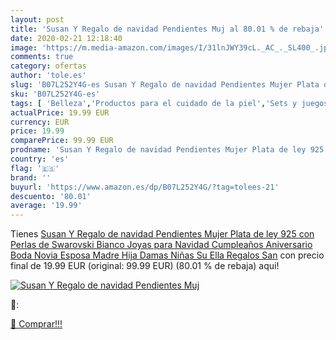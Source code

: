 ```yaml
---
layout: post
title: 'Susan Y Regalo de navidad Pendientes Muj al 80.01 % de rebaja'
date: 2020-02-21 12:18:40
image: 'https://m.media-amazon.com/images/I/31lnJWY39cL._AC_._SL400_.jpg'
comments: true
category: ofertas
author: 'tole.es'
slug: 'B07L252Y4G-es Susan Y Regalo de navidad Pendientes Mujer Plata de ley...'
sku: 'B07L252Y4G-es'
tags: [ 'Belleza','Productos para el cuidado de la piel','Sets y juegos para el cuidado de la piel','de','ley','navidad','plata','swarovski', ]
actualPrice: 19.99 EUR
currency: EUR
price: 19.99
comparePrice: 99.99 EUR
prodname: 'Susan Y Regalo de navidad Pendientes Mujer Plata de ley 925 con Perlas de Swarovski Bianco Joyas para Navidad Cumpleaños Aniversario Boda Novia Esposa Madre Hija Damas Niñas Su Ella Regalos San'
country: 'es'
flag: '🇪🇸'
brand: ''
buyurl: 'https://www.amazon.es/dp/B07L252Y4G/?tag=tolees-21'
descuento: '80.01'
average: '19.99'
---
```


Tienes [Susan Y Regalo de navidad Pendientes Mujer Plata de ley 925 con Perlas de Swarovski Bianco Joyas para Navidad Cumpleaños Aniversario Boda Novia Esposa Madre Hija Damas Niñas Su Ella Regalos San](https://www.amazon.es/dp/B07L252Y4G/?tag=tolees-21) con precio final de  19.99 EUR (original: 99.99 EUR) (80.01 %  de rebaja) aqui!

[![Susan Y Regalo de navidad Pendientes Muj](https://m.media-amazon.com/images/I/31lnJWY39cL._AC_._SL400_.jpg)](https://www.amazon.es/dp/B07L252Y4G/?tag=tolees-21)

🔎:


[🛒 Comprar!!!](https://www.amazon.es/dp/B07L252Y4G/?tag=tolees-21)
